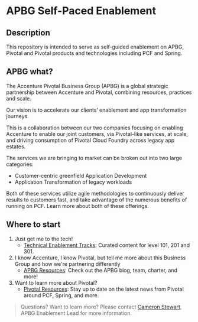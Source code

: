 # APBG Self-Paced Enablement
## Description
This repository is intended to serve as self-guided enablement on APBG, Pivotal and Pivotal products and technologies including PCF and Spring.

## APBG what?
The Accenture Pivotal Business Group (APBG) is a global strategic partnership between Accenture and Pivotal, combining resources, practices and scale.

Our vision is to accelerate our clients’ enablement and app transformation journeys.

This is a collaboration between our two companies focusing on enabling Accenture to enable our joint customers, via Pivotal-like services, at scale, and driving consumption of Pivotal Cloud Foundry across legacy app estates.

The services we are bringing to market can be broken out into two large categories:
- Customer-centric greenfield Application Development
- Application Transformation of legacy workloads

Both of these services utilize agile methodologies to continuously deliver results to customers fast, and take advantage of the numerous benefits of running on PCF. Learn more about both of these offerings.


## Where to start
1. Just get me to the tech!
    - [Technical Enablement Tracks](/enablement/overview.md): Curated content for level 101, 201 and 301.
2. I know Accenture, I know Pivotal, but tell me more about this Business Group and how we're partnering differently
    - [APBG Resources](/apbg/overview.md): Check out the APBG blog, team, charter, and more!
2. Want to learn more about Pivotal?
   - [Pivotal Resources](/pivotal/overview.md): Stay up to date on the latest news from Pivotal around PCF, Spring, and more.

> Questions? Want to learn more? Please contact [Cameron Stewart](mailto:cstewart@pivotal.io), APBG Enablement Lead for more information.
